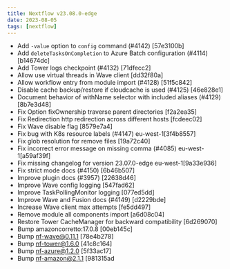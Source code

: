 ```yaml
---
title: Nextflow v23.08.0-edge
date: 2023-08-05
tags: [nextflow]
---
```


- Add `-value` option to `config` command (#4142) [57e3100b]
- Add `deleteTasksOnCompletion` to Azure Batch configuration (#4114) [b14674dc]
- Add Tower logs checkpoint (#4132) [71dfecc2]
- Allow use virtual threads in Wave client [dd32f80a]
- Allow workflow entry from module import (#4128) [51f5c842]
- Disable cache backup/restore if cloudcache is used (#4125) [46e828e1]
- Document behavior of withName selector with included aliases (#4129) [8b7e3d48]
- Fix Option fixOwnership traverse parent directories [f2a2ea35]
- Fix Redirection http redirection across different hosts [fcdeec02]
- Fix Wave disable flag [8579e7a4]
- Fix bug with K8s resource labels (#4147) eu-west-1[3f4b8557]
- Fix glob resolution for remove files [19a72c40]
- Fix incorrect error message on missing comma (#4085) eu-west-1[a59af39f]
- Fix missing changelog for version 23.07.0-edge eu-west-1[9a33e936]
- Fix strict mode docs (#4150) [6b46b507]
- Improve plugin docs (#3957) [22638d46]
- Improve Wave config logging [547fad62]
- Improve TaskPollingMonitor logging [077ed5dd]
- Improve Wave and Fusion docs (#4149) [d2229bde]
- Increase Wave client max attempts [fe5dd497]
- Remove module all components import [a6d08c04]
- Restore Tower CacheManager for backward compatibility [6d269070]
- Bump amazoncorretto:17.0.8 [00eb145c]
- Bump nf-wave@0.11.1 [78e4b278]
- Bump nf-tower@1.6.0 [41c8c164]
- Bump nf-azure@1.2.0 [5f33ac17]
- Bump nf-amazon@2.1.1 [981315ad

